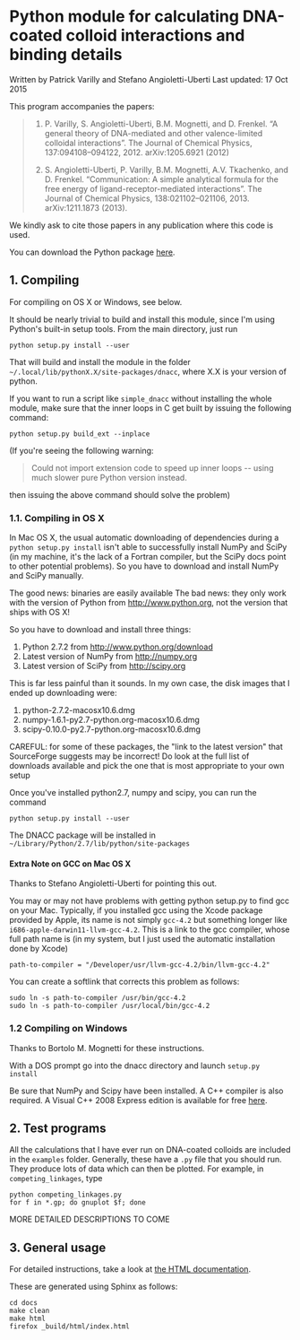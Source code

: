 # Python module for calculating DNA-coated colloid interactions and binding details
Written by Patrick Varilly and Stefano Angioletti-Uberti
Last updated: 17 Oct 2015

This program accompanies the papers:

> 1) P. Varilly, S. Angioletti-Uberti, B.M. Mognetti, and D. Frenkel. “A general theory 
> of DNA-mediated and other valence-limited colloidal interactions”. 
> The Journal of Chemical Physics, 137:094108–094122, 2012.
> arXiv:1205.6921 (2012)
>
> 2) S. Angioletti-Uberti, P. Varilly, B.M. Mognetti, A.V. Tkachenko, and D. Frenkel. 
> “Communication: A simple analytical formula for the free energy of ligand-receptor-mediated interactions”. 
> The Journal of Chemical Physics, 138:021102–021106, 2013.
> arXiv:1211.1873 (2013).

We kindly ask to cite those papers in any publication where this code is used.

You can download the Python package [here](http://github.com/downloads/patvarilly/DNACC/dnacc-1.0.1.tar.gz).

## 1. Compiling

For compiling on OS X or Windows, see below.

It should be nearly trivial to build and install this module, since I'm
using Python's built-in setup tools.  From the main directory, just run

```
python setup.py install --user
```

That will build and install the module in the folder
`~/.local/lib/pythonX.X/site-packages/dnacc`, where X.X is your version
of python.

If you want to run a script like `simple_dnacc` without installing
the whole module, make sure that the inner loops in C get built by
issuing the following command:

```
python setup.py build_ext --inplace
```

(If you're seeing the following warning:

> Could not import extension code to speed up inner loops
> -- using much slower pure Python version instead.

then issuing the above command should solve the problem)


### 1.1. Compiling in OS X

In Mac OS X, the usual automatic downloading of dependencies during a
`python setup.py install` isn't able to successfully install NumPy and SciPy
(in my machine, it's the lack of a Fortran compiler, but the SciPy docs
point to other potential problems).  So you have to download and install
NumPy and SciPy manually.

The good news: binaries are easily available
The bad news: they only work with the version of Python from
  http://www.python.org, not the version that ships with OS X!

So you have to download and install three things:

1. Python 2.7.2 from http://www.python.org/download
2. Latest version of NumPy from http://numpy.org
3. Latest version of SciPy from http://scipy.org

This is far less painful than it sounds.  In my own case, the disk images
that I ended up downloading were:

1. python-2.7.2-macosx10.6.dmg
2. numpy-1.6.1-py2.7-python.org-macosx10.6.dmg
3. scipy-0.10.0-py2.7-python.org-macosx10.6.dmg

CAREFUL: for some of these packages, the "link to the latest version" that
SourceForge suggests may be incorrect!  Do look at the full list of downloads
available and pick the one that is most appropriate to your own setup

Once you've installed python2.7, numpy and scipy, you can run the command

```
python setup.py install --user
```

The DNACC package will be installed in
`~/Library/Python/2.7/lib/python/site-packages`

#### Extra Note on GCC on Mac OS X

Thanks to Stefano Angioletti-Uberti for pointing this out.

You may or may not have problems with getting python setup.py to find gcc on
your Mac. Typically, if you installed gcc using the Xcode package provided
by Apple, its name is not simply `gcc-4.2` but something longer like
`i686-apple-darwin11-llvm-gcc-4.2`. This is a link to the gcc compiler, whose
full path name is (in my system, but I just used the automatic installation
done by Xcode)

```
path-to-compiler = "/Developer/usr/llvm-gcc-4.2/bin/llvm-gcc-4.2"
```

You can create a softlink that corrects this problem as follows:

```
sudo ln -s path-to-compiler /usr/bin/gcc-4.2
sudo ln -s path-to-compiler /usr/local/bin/gcc-4.2
```

### 1.2 Compiling on Windows

Thanks to Bortolo M. Mognetti for these instructions.

With a DOS prompt go into the dnacc directory and launch `setup.py install`

Be sure that NumPy and Scipy have been installed. A C++ compiler is also
required. A Visual C++ 2008 Express edition is available for free [here](www.microsoft.com/visualstudio/en-us/products/2008-editions/express).

## 2. Test programs

All the calculations that I have ever run on DNA-coated colloids are
included in the `examples` folder.  Generally, these have a `.py` file
that you should run.  They produce lots of data which can then be plotted.
For example, in `competing_linkages`, type

```
python competing_linkages.py
for f in *.gp; do gnuplot $f; done
```

MORE DETAILED DESCRIPTIONS TO COME

## 3. General usage

For detailed instructions, take a look at [the HTML documentation](http://github.com/downloads/patvarilly/DNACC/dnacc-1.0.1-docs.tar.gz).

These are generated using Sphinx as follows:

```
cd docs
make clean
make html
firefox _build/html/index.html
```


    
